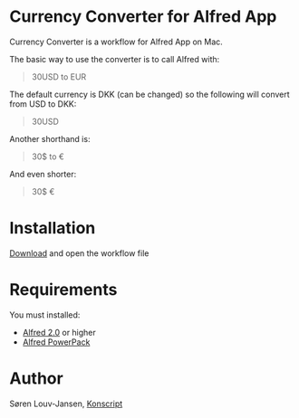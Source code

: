 Currency Converter for Alfred App
=========

Currency Converter is a workflow for Alfred App on Mac.

The basic way to use the converter is to call Alfred with:
> 30USD to EUR

The default currency is DKK (can be changed) so the following will convert from USD to DKK:
> 30USD

Another shorthand is:
> 30$ to €

And even shorter: 
> 30$ €

Installation
=========
[Download](https://github.com/sqren/alfred-currency/raw/master/Currency%20Converter.alfredworkflow) and open the workflow file

Requirements
=========
  You must installed:

 - [Alfred 2.0](http://www.alfredapp.com/) or higher
 - [Alfred PowerPack](http://www.alfredapp.com/powerpack/)


Author
=======
Søren Louv-Jansen, [Konscript](http://www.konscript.com)
